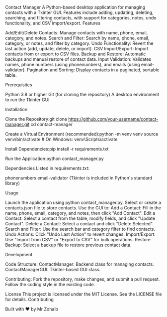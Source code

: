 Contact Manager
A Python-based desktop application for managing contacts with a Tkinter GUI. Features include adding, updating, deleting, searching, and filtering contacts, with support for categories, notes, undo functionality, and CSV import/export.
Features

Add/Edit/Delete Contacts: Manage contacts with name, phone, email, category, and notes.
Search and Filter: Search by name, phone, email, category, or notes, and filter by category.
Undo Functionality: Revert the last action (add, update, delete, or import).
CSV Import/Export: Import contacts from or export to CSV files.
Backup and Restore: Automatic backups and manual restore of contact data.
Input Validation: Validates names, phone numbers (using phonenumbers), and emails (using email-validator).
Pagination and Sorting: Display contacts in a paginated, sortable table.

Prerequisites

Python 3.8 or higher
Git (for cloning the repository)
A desktop environment to run the Tkinter GUI

Installation

Clone the Repository:git clone https://github.com/your-username/contact-manager.git
cd contact-manager


Create a Virtual Environment (recommended):python -m venv venv
source venv/bin/activate  # On Windows: venv\Scripts\activate


Install Dependencies:pip install -r requirements.txt


Run the Application:python contact_manager.py



Dependencies
Listed in requirements.txt:

phonenumbers
email-validator
(Tkinter is included in Python's standard library)

Usage

Launch the application using python contact_manager.py.
Select or create a contacts.json file to store contacts.
Use the GUI to:
Add a Contact: Fill in the name, phone, email, category, and notes, then click "Add Contact".
Edit a Contact: Select a contact from the table, modify fields, and click "Update Contact".
Delete a Contact: Select a contact and click "Delete Selected".
Search and Filter: Use the search bar and category filter to find contacts.
Undo Actions: Click "Undo Last Action" to revert changes.
Import/Export: Use "Import from CSV" or "Export to CSV" for bulk operations.
Restore Backup: Select a backup file to restore previous contact data.



Development

Code Structure:
ContactManager: Backend class for managing contacts.
ContactManagerGUI: Tkinter-based GUI class.


Contributing: Fork the repository, make changes, and submit a pull request. Follow the coding style in the existing code.


License
This project is licensed under the MIT License. See the LICENSE file for details.
Contributing


Built with ❤️ by Mr Zohaib
